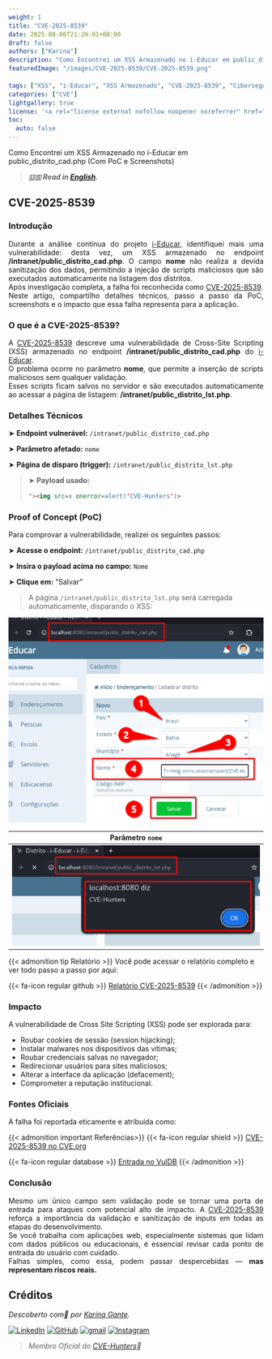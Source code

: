 ```yaml
---
weight: 1
title: "CVE-2025-8539"
date: 2025-08-06T21:29:01+08:00
draft: false
authors: ["Karina"]
description: "Como Encontrei um XSS Armazenado no i-Educar em public_distrito_cad.php (Com PoC e Screenshots)"
featuredImage: "/images/CVE-2025-8539/CVE-2025-8539.png"

tags: ["XSS", "i-Educar", "XSS Armazenado", "CVE-2025-8539", "Cibersegurança"]
categories: ["CVE"]
lightgallery: true
license: '<a rel="license external nofollow noopener noreferrer" href="https://creativecommons.org/licenses/by-nc/4.0/" target="_blank">CC BY-NC 4.0</a>'
toc:
  auto: false
---
```


Como Encontrei um XSS Armazenado no i-Educar em public_distrito_cad.php (Com PoC e Screenshots)

<!--more-->

> ***🇺🇸 Read in [English](http://karinagante.github.io/cve-2025-8539/).***

## CVE-2025-8539

### Introdução

<p align="justify">Durante a análise contínua do projeto <a href="https://github.com/portabilis/i-educar" target=_blank>i-Educar</a>, identifiquei mais uma vulnerabilidade: desta vez, um XSS armazenado no endpoint <b>/intranet/public_distrito_cad.php</b>. O campo <b>nome</b> não realiza a devida sanitização dos dados, permitindo a injeção de scripts maliciosos que são executados automaticamente na listagem dos distritos. </br> Após investigação completa, a falha foi reconhecida como <a href="https://www.cve.org/CVERecord?id=CVE-2025-8539" target=_blank>CVE-2025-8539</a>. </br> Neste artigo, compartilho detalhes técnicos, passo a passo da PoC, screenshots e o impacto que essa falha representa para a aplicação. </p>

### O que é a CVE-2025-8539?

<p align="justify">A <a href="https://www.cve.org/CVERecord?id=CVE-2025-8539" target=_blank>CVE-2025-8539</a> descreve uma vulnerabilidade de Cross-Site Scripting (XSS) armazenado no endpoint <b>/intranet/public_distrito_cad.php</b> do <a href="https://github.com/portabilis/i-educar" target=_blank>i-Educar</a>. </br> O problema ocorre no parâmetro <b>nome</b>, que permite a inserção de scripts maliciosos sem qualquer validação. </br> Esses scripts ficam salvos no servidor e são executados automaticamente ao acessar a página de listagem: <b>/intranet/public_distrito_lst.php</b>. </p>

### Detalhes Técnicos

➤ **Endpoint vulnerável:** `/intranet/public_distrito_cad.php`

➤ **Parâmetro afetado:** `nome`

➤ **Página de disparo (trigger):** `/intranet/public_distrito_lst.php`

> ➤ **Payload usado:** 
> ```html
>"><img src=x onerror=alert('CVE-Hunters')>
>```

### Proof of Concept (PoC)

Para comprovar a vulnerabilidade, realizei os seguintes passos:

➤ **Acesse o endpoint:** `/intranet/public_distrito_cad.php`

➤ **Insira o payload acima no campo:** `Nome`

➤ **Clique em:** “Salvar”

> A página `/intranet/public_distrito_lst.php` será carregada automaticamente, disparando o XSS:

<p align="center">
<img src="/images/CVE-2025-8539/PoC1.png">
</p>

|   Parâmetro `nome`         |
|:------------:|
| ![](/images/CVE-2025-8539/PoC2.png)    |

{{< admonition tip Relatório >}} 
Você pode acessar o relatório completo e ver todo passo a passo por aqui:

{{< fa-icon regular github >}} 
[Relatório CVE-2025-8539](https://github.com/KarinaGante/KGSec/blob/main/CVEs/i-educar/CVE-2025-8539.md)
{{< /admonition >}}

### Impacto

A vulnerabilidade de Cross Site Scripting (XSS) pode ser explorada para:

- Roubar cookies de sessão (session hijacking);
- Instalar malwares nos dispositivos das vítimas;
- Roubar credenciais salvas no navegador;
- Redirecionar usuários para sites maliciosos;
- Alterar a interface da aplicação (defacement);
- Comprometer a reputação institucional.

### Fontes Oficiais

A falha foi reportada eticamente e atribuída como:

{{< admonition important Referências>}} 
{{< fa-icon regular shield >}} 
[CVE-2025-8539 no CVE.org](https://www.cve.org/CVERecord?id=CVE-2025-8539)

{{< fa-icon regular database >}} 
[Entrada no VulDB](https://vuldb.com/?id.318668)
{{< /admonition >}}

### Conclusão

<p align="justify">Mesmo um único campo sem validação pode se tornar uma porta de entrada para ataques com potencial alto de impacto. A <a href="https://www.cve.org/CVERecord?id=CVE-2025-8539" target=_blank>CVE-2025-8539</a> reforça a importância da validação e sanitização de inputs em todas as etapas do desenvolvimento. </br> Se você trabalha com aplicações web, especialmente sistemas que lidam com dados públicos ou educacionais, é essencial revisar cada ponto de entrada do usuário com cuidado. </br> Falhas simples, como essa, podem passar despercebidas — <b>mas representam riscos reais.</b></p>

## Créditos

*Descoberto com💜 por [Karina Gante](https://karinagante.github.io/).* 

[![LinkedIn](https://skillicons.dev/icons?i=linkedin&theme=dark)](https://www.linkedin.com/in/karina-gante/)
[![GitHub](https://skillicons.dev/icons?i=github&theme=dark)](https://www.github.com/KarinaGante/)
[![gmail](https://skillicons.dev/icons?i=gmail&theme=dark)](mailto:karina.g@aluno.ifsp.edu.br)
[![Instagram](https://skillicons.dev/icons?i=instagram&theme=dark)](https://www.instagram.com/karinovisk02/)

> *Membro Oficial do [CVE-Hunters](https://www.cvehunters.com/)🏹*


